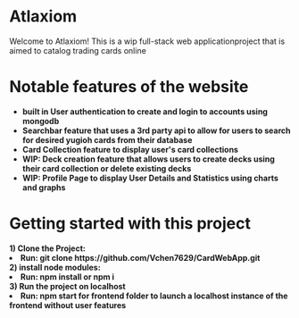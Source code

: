 <h1><strong>Atlaxiom</strong></h1>
Welcome to Atlaxiom! This is a wip full-stack web applicationproject that is aimed to catalog trading cards online<br>

<h1><strong>Notable features of the website</strongZ></h1>
<ul>
    <li>built in User authentication to create and login to accounts using mongodb</li>
    <li>Searchbar feature that uses a 3rd party api to allow for users to search for desired yugioh cards from their database</li>
    <li>Card Collection feature to display user's card collections</li>
    <li>WIP: Deck creation feature that allows users to create decks using their card collection or delete existing decks</li>
    <li>WIP: Profile Page to display User Details and Statistics using charts and graphs</li>
</ul>

<h1> <strong> Getting started with this project </strong> </h1>
<div> 
    1) Clone the Project:
    <li>Run: git clone https://github.com/Vchen7629/CardWebApp.git </li>
</div>
<div>
    2) install node modules:
    <li>Run: npm install or npm i</li>
</div>
<div>
    3) Run the project on localhost
    <li>Run: npm start for frontend folder to launch a localhost instance of the frontend without user features</li>
</div>
